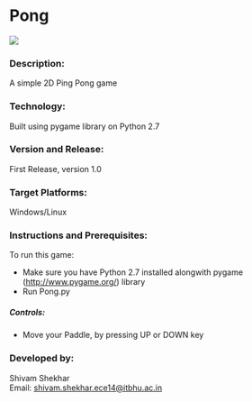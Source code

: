 # Pong

![](https://github.com/Udyam-Warp-Zone-Event/Pong/raw/screenshot.png)

### Description:
A simple 2D Ping Pong game 

### Technology:
Built using pygame library on Python 2.7

### Version and Release:
First Release, version 1.0

### Target Platforms:
Windows/Linux

### Instructions and Prerequisites:   
To run this game:  
* Make sure you have Python 2.7 installed alongwith pygame (http://www.pygame.org/) library
* Run Pong.py

##### Controls:
* Move your Paddle, by pressing UP or DOWN key

### Developed by: 
Shivam Shekhar  
Email: shivam.shekhar.ece14@itbhu.ac.in   
